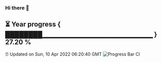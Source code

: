 ### Hi there 👋
⏳ Year progress { ████████▁▁▁▁▁▁▁▁▁▁▁▁▁▁▁▁▁▁▁▁▁▁ } 27.20 %
---
⏰ Updated on Sun, 10 Apr 2022 06:20:40 GMT
![Progress Bar CI](https://github.com/liununu/liununu/workflows/Progress%20Bar%20CI/badge.svg)
